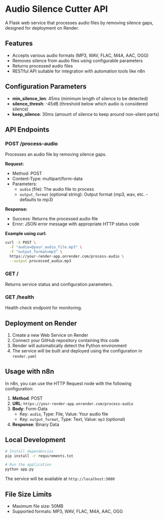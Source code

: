 # Audio Silence Cutter API

A Flask web service that processes audio files by removing silence gaps, designed for deployment on Render.

## Features

- Accepts various audio formats (MP3, WAV, FLAC, M4A, AAC, OGG)
- Removes silence from audio files using configurable parameters
- Returns processed audio files
- RESTful API suitable for integration with automation tools like n8n

## Configuration Parameters

- **min_silence_len**: 45ms (minimum length of silence to be detected)
- **silence_thresh**: -45dB (threshold below which audio is considered silence)
- **keep_silence**: 30ms (amount of silence to keep around non-silent parts)

## API Endpoints

### POST /process-audio

Processes an audio file by removing silence gaps.

**Request:**
- Method: POST
- Content-Type: multipart/form-data
- Parameters:
  - `audio` (file): The audio file to process
  - `output_format` (optional string): Output format (mp3, wav, etc. - defaults to mp3)

**Response:**
- Success: Returns the processed audio file
- Error: JSON error message with appropriate HTTP status code

**Example using curl:**
```bash
curl -X POST \
  -F "audio=@your_audio_file.mp3" \
  -F "output_format=mp3" \
  https://your-render-app.onrender.com/process-audio \
  --output processed_audio.mp3
```

### GET /

Returns service status and configuration parameters.

### GET /health

Health check endpoint for monitoring.

## Deployment on Render

1. Create a new Web Service on Render
2. Connect your GitHub repository containing this code
3. Render will automatically detect the Python environment
4. The service will be built and deployed using the configuration in `render.yaml`

## Usage with n8n

In n8n, you can use the HTTP Request node with the following configuration:

1. **Method**: POST
2. **URL**: `https://your-render-app.onrender.com/process-audio`
3. **Body**: Form-Data
   - Key: `audio`, Type: File, Value: Your audio file
   - Key: `output_format`, Type: Text, Value: `mp3` (optional)
4. **Response**: Binary Data

## Local Development

```bash
# Install dependencies
pip install -r requirements.txt

# Run the application
python app.py
```

The service will be available at `http://localhost:5000`

## File Size Limits

- Maximum file size: 50MB
- Supported formats: MP3, WAV, FLAC, M4A, AAC, OGG 